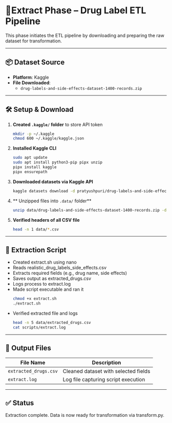 # 🔹Extract Phase – Drug Label ETL Pipeline

This phase initiates the ETL pipeline by downloading and preparing the raw dataset for transformation.

---

## 📦 Dataset Source

- **Platform**: Kaggle
- **File Downloaded**:
  - `drug-labels-and-side-effects-dataset-1400-records.zip`
---

## 🛠️ Setup & Download

1. **Created `.kaggle/` folder** to store API token  
   ```bash
   mkdir -p ~/.kaggle
   chmod 600 ~/.kaggle/kaggle.json
2. **Installed Kaggle CLI**
   ```bash
   sudo apt update
   sudo apt install python3-pip pipx unzip
   pipx install kaggle
   pipx ensurepath
3. **Downloaded datasets via Kaggle API**
   ```bash
   kaggle datasets download -d pratyushpuri/drug-labels-and-side-effects-dataset-1400-records
4. ** Unzipped files into `.data/` folder**
   ```bash
   unzip data/drug-labels-and-side-effects-dataset-1400-records.zip -d data/
5. **Verified headers of all CSV file**
   ```bash
   head -n 1 data/*.csv
---

## 🧪 Extraction Script
- Created extract.sh using nano
- Reads realistic_drug_labels_side_effects.csv
- Extracts required fields (e.g., drug name, side effects)
- Saves output as extracted_drugs.csv
- Logs process to extract.log
- Made script executable and ran it
  ```bash
  chmod +x extract.sh
  ./extract.sh
- Verified extracted file and logs
  ```bash
  head -n 5 data/extracted_drugs.csv
  cat scripts/extract.log
---

## 📄 Output Files
| File Name              | Description                          |
|------------------------|--------------------------------------|
| `extracted_drugs.csv`  | Cleaned dataset with selected fields |
| `extract.log`          | Log file capturing script execution  |
---

## ✅ Status
Extraction complete. Data is now ready for transformation via transform.py.
